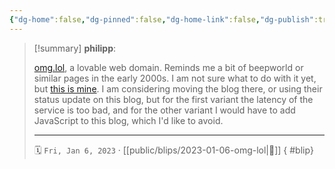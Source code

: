 ```yaml
---
{"dg-home":false,"dg-pinned":false,"dg-home-link":false,"dg-publish":true,"type":"blip","created-date":"2023-01-06T00:00:00","disabled rules":["yaml-title","yaml-title-alias","file-name-heading"],"title":"philipp @ 2023-01-06","dg-permalink":"2023/01/06/omg-lol/","updated-date":"2025-04-30T22:27:37","dg-path":"blips/2023-01-06-omg-lol.md","permalink":"/2023/01/06/omg-lol/","dgPassFrontmatter":true}
---
```


> [!summary] **philipp**:
>
> [omg.lol](https://home.omg.lol/), a lovable web domain. Reminds me a bit of beepworld or similar pages in the early 2000s. I am not sure what to do with it yet, but [this is mine](https://philipp.omg.lol/). I am considering moving the blog there, or using their status update on this blog, but for the first variant the latency of the service is too bad, and for the other variant I would have to add JavaScript to this blog, which I'd like to avoid.
> - - -
>
> 🗓️ `Fri, Jan 6, 2023` · [[public/blips/2023-01-06-omg-lol\|🔗]]
{ #blip}

